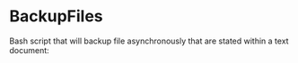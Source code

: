 # BackupFiles
Bash script that will backup file asynchronously that are stated within a text document:
